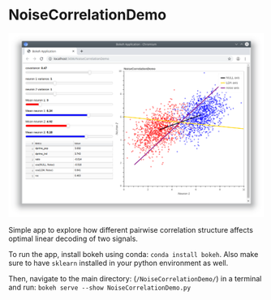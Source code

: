 # NoiseCorrelationDemo

![alt text](https://github.com/crheller/NoiseCorrelationDemo/blob/master/sample_image.png)

Simple app to explore how different pairwise correlation structure affects optimal linear decoding of two signals.

To run the app, install bokeh using conda: `conda install bokeh`. Also make sure to have `sklearn` installed in your python environment as well.

Then, navigate to the main directory: (`/NoiseCorrelationDemo/`) in a terminal and run: `bokeh serve --show NoiseCorrelationDemo.py`
